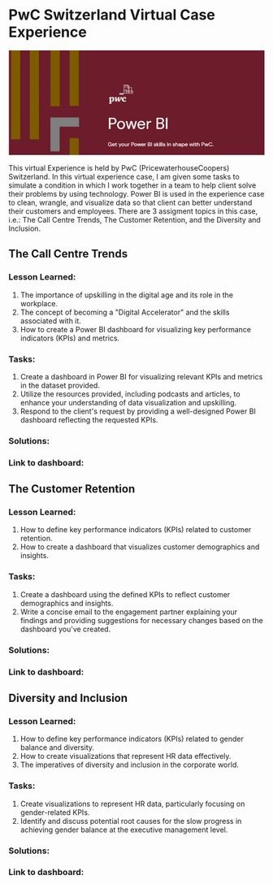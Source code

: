 # PwC Switzerland Virtual Case Experience

![](PwC.png)

This virtual Experience is held by PwC (PricewaterhouseCoopers) Switzerland. In this virtual experience case, I am given some tasks to simulate a condition in which I work together in a team to help client solve their problems by using technology. Power BI is used in the experience case to clean, wrangle, and visualize data so that client can better understand their customers and employees. There are 3 assigment topics in this case, i.e.: The Call Centre Trends, The Customer Retention, and the Diversity and Inclusion.

## The Call Centre Trends
### Lesson Learned:
1. The importance of upskilling in the digital age and its role in the workplace.
2. The concept of becoming a "Digital Accelerator" and the skills associated with it.
3. How to create a Power BI dashboard for visualizing key performance indicators (KPIs) and metrics.

### Tasks:
1. Create a dashboard in Power BI for visualizing relevant KPIs and metrics in the dataset provided.
2. Utilize the resources provided, including podcasts and articles, to enhance your understanding of data visualization and upskilling.
3. Respond to the client's request by providing a well-designed Power BI dashboard reflecting the requested KPIs.

### Solutions:

### Link to dashboard:


## The Customer Retention
### Lesson Learned:
1. How to define key performance indicators (KPIs) related to customer retention.
2. How to create a dashboard that visualizes customer demographics and insights.

### Tasks:
1. Create a dashboard using the defined KPIs to reflect customer demographics and insights.
2. Write a concise email to the engagement partner explaining your findings and providing suggestions for necessary changes based on the dashboard you've created.

### Solutions:

### Link to dashboard:


## Diversity and Inclusion
### Lesson Learned:
1. How to define key performance indicators (KPIs) related to gender balance and diversity.
2. How to create visualizations that represent HR data effectively.
3. The imperatives of diversity and inclusion in the corporate world.

### Tasks:
1. Create visualizations to represent HR data, particularly focusing on gender-related KPIs.
2. Identify and discuss potential root causes for the slow progress in achieving gender balance at the executive management level.

### Solutions:

### Link to dashboard:

